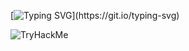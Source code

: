 [![Typing SVG](https://readme-typing-svg.demolab.com/?lines=Welcome+to+my+liar.;)](https://git.io/typing-svg)

![TryHackMe](https://tryhackme-badges.s3.amazonaws.com/Kobrasaat.png?v=8)
